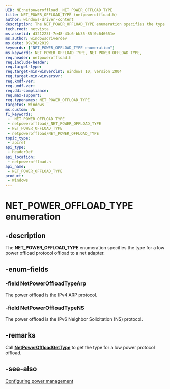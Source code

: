 ```yaml
---
UID: NE:netpoweroffload._NET_POWER_OFFLOAD_TYPE
title: NET_POWER_OFFLOAD_TYPE (netpoweroffload.h)
author: windows-driver-content
description: The NET_POWER_OFFLOAD_TYPE enumeration specifies the type for a low power offload protocol offload to a net adapter.
tech.root: netvista
ms.assetid: d321223f-7e48-43c6-bb35-85f0c646651e
ms.author: windowsdriverdev
ms.date: 09/30/2019
keywords: ["NET_POWER_OFFLOAD_TYPE enumeration"]
ms.keywords: NET_POWER_OFFLOAD_TYPE, NET_POWER_OFFLOAD_TYPE,
req.header: netpoweroffload.h
req.include-header: 
req.target-type: 
req.target-min-winverclnt: Windows 10, version 2004
req.target-min-winversvr: 
req.kmdf-ver: 
req.umdf-ver: 
req.ddi-compliance: 
req.max-support: 
req.typenames: NET_POWER_OFFLOAD_TYPE
targetos: Windows
ms.custom: Vb
f1_keywords:
 - _NET_POWER_OFFLOAD_TYPE
 - netpoweroffload/_NET_POWER_OFFLOAD_TYPE
 - NET_POWER_OFFLOAD_TYPE
 - netpoweroffload/NET_POWER_OFFLOAD_TYPE
topic_type:
 - apiref
api_type:
 - HeaderDef
api_location:
 - netpoweroffload.h
api_name:
 - NET_POWER_OFFLOAD_TYPE
product:
 - Windows
---
```


# NET_POWER_OFFLOAD_TYPE enumeration


## -description

The **NET_POWER_OFFLOAD_TYPE** enumeration specifies the type for a low power offload protocol offload to a net adapter.

## -enum-fields

### -field NetPowerOffloadTypeArp 

The power offload is the IPv4 ARP protocol.

### -field NetPowerOffloadTypeNS 

The power offload is the IPv6 Neighbor Solicitation (NS) protocol.

## -remarks

Call [**NetPowerOffloadGetType**](../netpoweroffload/nf-netpoweroffload-netpoweroffloadgettype.md) to get the type for a low power protocol offload.

## -see-also

[Configuring power management](https://docs.microsoft.com/windows-hardware/drivers/netcx/configuring-power-management)

